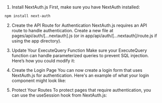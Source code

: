 1. Install NextAuth.js
First, make sure you have NextAuth installed:

```bash
npm install next-auth
```

2. Create the API Route for Authentication
NextAuth.js requires an API route to handle authentication. Create a new file at pages/api/auth/[...nextauth].js (or in app/api/auth/[...nextauth]/route.js if using the app directory).


3. Update Your ExecuteQuery Function
Make sure your ExecuteQuery function can handle parameterized queries to prevent SQL injection. Here’s how you could modify it:


4. Create the Login Page
You can now create a login form that uses NextAuth.js for authentication. Here's an example of what your login component might look like:

5. Protect Your Routes
To protect pages that require authentication, you can use the useSession hook from NextAuth.js: